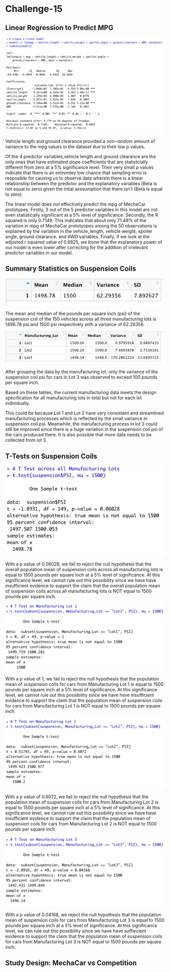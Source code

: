 # Challenge-15


## Linear Regression to Predict MPG
<img src= "Resources/img1.png">

<p>

Vehicle length and ground clearance provided a non-random amount of variance to the mpg values in the dataset due to their low p values.

Of the 4 predictor variables,vehicle length and ground clearance are the only ones that have estimated slope coefficients that are statistcially different from zero at a 5% significance level. Their very small p values indicate that there is an extremley low chance that sampling error is resposible for causing us to observe data wherein there is a linear relationship between the predictor and the explanatory variables (Beta is not equal to zero) given the intial asssumption that there isn't (Beta is equal to zero).

The linear model does not effectively predict the mpg of MechaCar prototypes. Firstly, 3 out of the 5 predictor variables in this model are not even statistically significant at a 5% level of significance. Secondly, the R squared is only 0.7149. This indicates that about only 71.49% of the variation in mpg of MechaCar prototyopes among the 50 observations is explained by the variation in the vehicle_length, vehicle weight, spoiler angle, ground clearance, and AWD variables. Finally, if we look at the adjusted r squared value of 0.6825, we know that the explanatory power of our model is even lower after correcting for the addition of irrelevant predictor variables in our model. 
</p>

## Summary Statistics on Suspension Coils

<img src= "Resources/img2.png">

<p>
The mean and median of the pounds per square inch (psi) of the suspension coil of the 150 vehicles across all three manufacturing lots is 1498.78 psi and 1500 psi respectively with a variance of 62.29356. 
</p>
<img src= "Resources/img3.png">
<p>
After grouping the data by the manufacturing lot, only the variance  of the suspension coil psi for cars in Lot 3 was observed to exceed 100 pounds per square inch.

Based on these tables, the current manufacturing data meets the design specification for all manufacturing lots in total but not for each lot individually. 

This could be because Lot 1 and Lot 2 have very consistent and streamlined manufacturing processes which is reflected by the small variance in suspension coil psi. Meanwhile, the manufacturing process in lot 3 could still be improved since there is a huge variation in the suspension coil psi of the cars produced there. It is also possible that more data needs to be collected from lot 3.
</p>

## T-Tests on Suspension Coils


<img src= "Resources/img4.png">
<p>
With a p value of 0.06028, we fail to reject the null hypothesis that the overall population mean of suspension coils across all manufacturing lots is equal to 1500 pounds per square inch at a 5% level of significance. At this significance level, we cannot rule out this possibility since we have have insufficient evidence to support the claim that the overall population mean of suspension coils across all manufacturing lots is NOT equal to 1500 pounds per square inch. 
</p>

<img src= "Resources/img5.png">
<p>
With a p value of 1, we fail to reject the null hypothesis that the  population mean of suspension coils for cars from Manufacturing Lot 1 is equal to 1500 pounds per square inch at a 5% level of significance. At this significance level, we cannot rule out this possibility since we have have insufficient evidence to support the claim that the  population mean of suspension coils for cars from Manufacturing Lot 1 is NOT equal to 1500 pounds per square inch. 
</p>

<img src= "Resources/img6.png">
<p>
With a p value of 0.6072, we fail to reject the null hypothesis that the  population mean of suspension coils for cars from Manufacturing Lot 2 is equal to 1500 pounds per square inch at a 5% level of significance. At this significance level, we cannot rule out this possibility since we have have insufficient evidence to support the claim that the  population mean of suspension coils for cars from Manufacturing Lot 2 is NOT equal to 1500 pounds per square inch. 
</p>

<img src= "Resources/img7.png">
<p>
With a p value of 0.04168, we reject the null hypothesis that the  population mean of suspension coils for cars from Manufacturing Lot 3 is equal to 1500 pounds per square inch at a 5% level of significance. At this significance level, we can rule out this possibility since we have have suffiecient evidence to support the claim that the population mean of suspension coils for cars from Manufacturing Lot 3 is NOT equal to 1500 pounds per square inch.
</p>


## Study Design: MechaCar vs Competition
